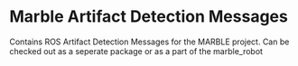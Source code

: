 # Marble Artifact Detection Messages

Contains ROS Artifact Detection Messages for the MARBLE project. Can be checked out as a seperate package or as a part of the marble_robot

